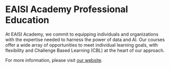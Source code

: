 # EAISI Academy Professional Education

At EAISI Academy, we commit to equipping individuals and organizations with the expertise needed to harness the power of data and AI. Our courses offer a wide array of opportunities to meet individual learning goals, with flexibility and Challenge Based Learning (CBL) at the heart of our approach.

For more information, please visit [our website](https://www.tue.nl/en/research/institutes/eindhoven-artificial-intelligence-systems-institute/ai-education/professional-education/eaisi-academy).
